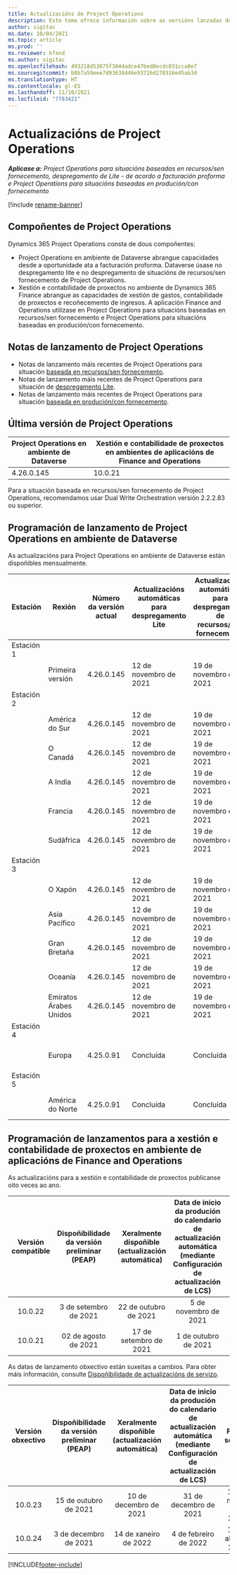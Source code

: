 ```yaml
---
title: Actualizacións de Project Operations
description: Este tema ofrece información sobre as versións lanzadas de Dynamics 365 Project Operations.
author: sigitac
ms.date: 10/04/2021
ms.topic: article
ms.prod: ''
ms.reviewer: kfend
ms.author: sigitac
ms.openlocfilehash: 493218d53075f3044adce47bed8ecdc031cca8e7
ms.sourcegitcommit: b8b7a59eee7d93638446e93726d270316e45ab3d
ms.translationtype: HT
ms.contentlocale: gl-ES
ms.lasthandoff: 11/10/2021
ms.locfileid: "7783421"
---
```

# <a name="project-operations-updates"></a>Actualizacións de Project Operations

_**Aplícase a:** Project Operations para situacións baseadas en recursos/sen fornecemento, despregamento de Lite - de acordo a facturación proforma e Project Operations para situacións baseadas en produción/con fornecemento_

[!include [rename-banner](~/includes/cc-data-platform-banner.md)]

## <a name="project-operations-components"></a>Compoñentes de Project Operations

Dynamics 365 Project Operations consta de dous compoñentes:

- Project Operations en ambiente de Dataverse abrangue capacidades desde a oportunidade ata a facturación proforma. Dataverse úsase no despregamento lite e no despregamento de situacións de recursos/sen fornecemento de Project Operations.
- Xestión e contabilidade de proxectos no ambiente de Dynamics 365 Finance abrangue as capacidades de xestión de gastos, contabilidade de proxectos e recoñecemento de ingresos. A aplicación Finance and Operations utilízase en Project Operations para situacións baseadas en recursos/sen fornecemento e Project Operations para situacións baseadas en produción/con fornecemento.

## <a name="project-operations-release-notes"></a>Notas de lanzamento de Project Operations
- Notas de lanzamento máis recentes de Project Operations para situación [baseada en recursos/sen fornecemento](whats-new-oct-2021-resource-based.md).
- Notas de lanzamento máis recentes de Project Operations para situación de [despregamento Lite](../pro/whats-new/whats-new-oct-2021-lite.md).
- Notas de lanzamento máis recentes de Project Operations para situación [baseada en produción/con fornecemento](../prod-pma/whats-new/whats-new-jul-2021-stocked.md).

## <a name="project-operations-latest-version"></a>Última versión de Project Operations

| Project Operations en ambiente de Dataverse | Xestión e contabilidade de proxectos en ambientes de aplicacións de Finance and Operations | 
| --- | --- |
| 4.26.0.145 | 10.0.21 |

Para a situación baseada en recursos/sen fornecemento de Project Operations, recomendamos usar Dual Write Orchestration versión 2.2.2.83 ou superior.

## <a name="release-schedule-for-project-operations-on-dataverse-environment"></a>Programación de lanzamento de Project Operations en ambiente de Dataverse

As actualizacións para Project Operations en ambiente de Dataverse están dispoñibles mensualmente. 

| Estación | Rexión | Número da versión actual | Actualizacións automáticas para despregamento Lite | Actualizacións automáticas para despregamento de recursos/sen fornecemento | Número da versión seguinte | A seguinte versión está dispoñible xeralmente |
|-----------|-----------------------|-----------------|--------------------|---------------------|---------------------|---------------------|
| Estación 1 |   &nbsp;              |    &nbsp;       | &nbsp;             |      &nbsp;         |      &nbsp;         |      &nbsp;         |
|   &nbsp;  | Primeira versión         |  4.26.0.145     | 12 de novembro de 2021  | 19 de novembro de 2021   | A determinar                 | 03 de decembro de 2021   |
| Estación 2 |   &nbsp;              |    &nbsp;       | &nbsp;             |      &nbsp;         |      &nbsp;         |      &nbsp;         |
|   &nbsp;  | América do Sur         |  4.26.0.145     | 12 de novembro de 2021  | 19 de novembro de 2021   | A determinar                 | 03 de decembro de 2021   |
|   &nbsp;  | O Canadá                |  4.26.0.145     | 12 de novembro de 2021  | 19 de novembro de 2021   | A determinar                 | 03 de decembro de 2021   |
|   &nbsp;  | A India                 |  4.26.0.145     | 12 de novembro de 2021  | 19 de novembro de 2021   | A determinar                 | 03 de decembro de 2021   |
|   &nbsp;  | Francia                |  4.26.0.145     | 12 de novembro de 2021  | 19 de novembro de 2021   | A determinar                 | 03 de decembro de 2021   |
|   &nbsp;  | Sudáfrica          |  4.26.0.145     | 12 de novembro de 2021  | 19 de novembro de 2021   | A determinar                 | 03 de decembro de 2021   |
| Estación 3 |      &nbsp;           |     &nbsp;      |     &nbsp;         |      &nbsp;         |      &nbsp;         |      &nbsp;         |
|   &nbsp;  | O Xapón                 |  4.26.0.145     | 12 de novembro de 2021  | 19 de novembro de 2021   | A determinar                 | 10 de decembro de 2021   |
|   &nbsp;  | Asia Pacífico          |  4.26.0.145     | 12 de novembro de 2021  | 19 de novembro de 2021   | A determinar                 | 10 de decembro de 2021   |
|   &nbsp;  | Gran Bretaña         |  4.26.0.145     | 12 de novembro de 2021  | 19 de novembro de 2021   | A determinar                 | 10 de decembro de 2021   |
|   &nbsp;  | Oceanía               |  4.26.0.145     | 12 de novembro de 2021  | 19 de novembro de 2021   | A determinar                 | 10 de decembro de 2021   |
|   &nbsp;  | Emiratos Árabes Unidos  |  4.26.0.145     | 12 de novembro de 2021  | 19 de novembro de 2021   | A determinar                 | 10 de decembro de 2021   |
| Estación 4 |     &nbsp;            |     &nbsp;      |     &nbsp;         |      &nbsp;         |      &nbsp;         |      &nbsp;         |
|   &nbsp;  | Europa                |  4.25.0.91      | Concluída           | Concluída            | 4.26.0.145          | 12 de novembro de 2021   |
| Estación 5 |     &nbsp;            |     &nbsp;      |     &nbsp;         |      &nbsp;         |      &nbsp;         |      &nbsp;         |
|   &nbsp;  | América do Norte         |  4.25.0.91      | Concluída           | Concluída            | 4.26.0.145          | 19 de novembro de 2021   |


## <a name="release-schedule-for-project-management-and-accounting-in-the-finance-and-operations-apps-environment"></a>Programación de lanzamentos para a xestión e contabilidade de proxectos en ambiente de aplicacións de Finance and Operations

As actualizacións para a xestión e contabilidade de proxectos publícanse oito veces ao ano.

|Versión compatible| Dispoñibilidade da versión preliminar (PEAP) | Xeralmente dispoñible (actualización automática) | Data de inicio da produción do calendario de actualización automática (mediante Configuración de actualización de LCS) |   Fin do servizo   |
|:---------------:|:---------------------------:|:---------------------------------:|:--------------------------------------------------------------------:|:------------------:|
|     10.0.22     |      3 de setembro de 2021      |        22 de outubro de 2021           |                          5 de novembro de 2021                            | 14 de xaneiro de 2022   |
|    10.0.21      |         02 de agosto de 2021     |           17 de setembro de 2021      |                             1 de outubro de 2021                          |  10 de decembro de 2021 |


As datas de lanzamento obxectivo están suxeitas a cambios. Para obter máis información, consulte [Dispoñibilidade de actualizacións de servizo](/dynamics365/fin-ops-core/fin-ops/get-started/public-preview-releases?toc=%2fdynamics365%2ffinance%2ftoc.json).

|Versión obxectivo | Dispoñibilidade da versión preliminar (PEAP) | Xeralmente dispoñible (actualización automática) | Data de inicio da produción do calendario de actualización automática (mediante Configuración de actualización de LCS) |   Fin do servizo   |
|:---------------:|:---------------------------:|:---------------------------------:|:--------------------------------------------------------------------:|:------------------:|
|     10.0.23     |      15 de outubro de 2021       |        10 de decembro de 2021          |                          31 de decembro de 2021                           | 18 de marzo de 2022     |
|     10.0.24     |      3 de decembro de 2021       |        14 de xaneiro de 2022           |                          4 de febreiro de 2022                            | 15 de abril de 2022     |

[!INCLUDE[footer-include](../includes/footer-banner.md)]

